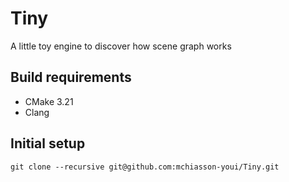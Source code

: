 # Tiny

A little toy engine to discover how scene graph works

## Build requirements
* CMake 3.21
* Clang

## Initial setup

`git clone --recursive git@github.com:mchiasson-youi/Tiny.git`